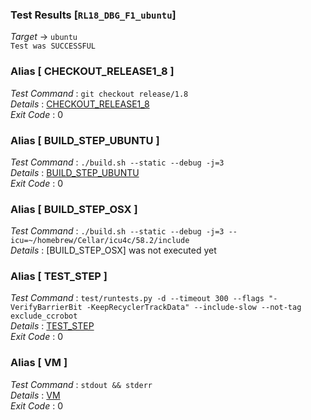 ### Test Results [`RL18_DBG_F1_ubuntu`]   
*Target* -> `ubuntu`   
`Test was SUCCESSFUL`

### Alias [ CHECKOUT_RELEASE1_8 ]   
*Test Command* : `git checkout release/1.8`   
*Details*      : [CHECKOUT_RELEASE1_8](https://github.com/CCRobot/TestResults/blob/20180115T174219RL18_DBG_F1_ubuntu/CHECKOUT_RELEASE1_8_0.md)   
*Exit Code*    : 0   

   
### Alias [ BUILD_STEP_UBUNTU ]   
*Test Command* : `./build.sh --static --debug -j=3`   
*Details*      : [BUILD_STEP_UBUNTU](https://github.com/CCRobot/TestResults/blob/20180115T174219RL18_DBG_F1_ubuntu/BUILD_STEP_UBUNTU_1.md)   
*Exit Code*    : 0   

   
### Alias [ BUILD_STEP_OSX ]   
*Test Command* : `./build.sh --static --debug -j=3 --icu=~/homebrew/Cellar/icu4c/58.2/include`   
*Details*      : [BUILD_STEP_OSX] was not executed yet   

   
### Alias [ TEST_STEP ]   
*Test Command* : `test/runtests.py -d --timeout 300 --flags "-VerifyBarrierBit -KeepRecyclerTrackData" --include-slow --not-tag exclude_ccrobot`   
*Details*      : [TEST_STEP](https://github.com/CCRobot/TestResults/blob/20180115T174219RL18_DBG_F1_ubuntu/TEST_STEP_3.md)   
*Exit Code*    : 0   

   
### Alias [ VM ]   
*Test Command* : `stdout && stderr`   
*Details*      : [VM](https://github.com/CCRobot/TestResults/blob/20180115T174219RL18_DBG_F1_ubuntu/VM_4.md)   
*Exit Code*    : 0   

   
